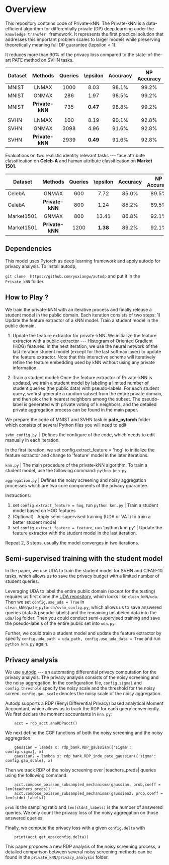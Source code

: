 # Overview


This repository contains code of Private-kNN. The Private-kNN is a data-efficient algorithm for differentially private (DP) deep learning under the ``knowledge transfer `` framework. It represents the first practical solution that addresses this important problem scales to larger models while preserving theoretically meaning full DP guarantee (\epsilon < 1).


It reduces more than 90% of the privacy loss compared to the state-of-the-art PATE method on SVHN tasks.

Dataset                 | Methods | Queries | \epsilon| Accuracy | NP Accuracy
---------------------- | :------------------------: | :--------:| :---:   | :---: |:---:   |
MNIST      | LNMAX     | 1000     |  8.03 |  98.1% | 99.2%  | 
MNIST      | GNMAX     | 286      |  1.97 | 98.5%  |  99.2% |
MNIST      | **Private-kNN**| 735 |  **0.47** |   98.8%|   99.2%| 
|||||||
SVHN      | LNMAX | 100 |  8.19 |  90.1% | 92.8%  | 
SVHN  | GNMAX     | 3098    |  4.96 | 91.6%  |  92.8% |
SVHN      | **Private-kNN**| 2939|  **0.49** |   91.6%|   92.8%|   


Evaluations on two realistic identity relevant tasks --- face attribute classification on **Celeb-A** and human attribute classification on **Market 1501**.

Dataset                 | Methods | Queries | \epsilon| Accuracy | NP Accuracy
---------------------- | :------------------------: | :--------:| :---:   | :---: |:---:   |
CelebA     | GNMAX            | 600     |  7.72 |  85.0%| 89.5%  | 
CelebA     | **Private-kNN**  |  800    |  1.24 | 85.2% |  89.5% |
Market1501 |GNMAX             | 800 |  13.41 |   86.8%|   92.1%|  
Market1501 | **Private-kNN**  | 1200 |  **1.38** |   89.2%|   92.1%|  


## Dependencies

This model uses Pytorch as deep learning framework and apply autodp for privacy analysis. To install autodp,

```git clone  https://github.com/yuxiangw/autodp``` and put it in the `Private_kNN` folder.


## How to Play ?

We train the private-kNN with an iterative process and finally release a student model in the public domain. Each iteration consists of two steps: 1) Update the feature extractor of a kNN model. Train a student model in the public domain. 

1) Update the feature extractor for private-kNN: We initialize the feature extractor with a public extractor --- Histogram of Oriented Gradient (HOG) features. In the next iteration, we use the neural network of the last iteration student model (except for the last softmax layer) to update the feature extractor. Note that this interactive scheme will iteratively refine the feature embedding
used by kNN without using any private information.

2) Train a student model: Once the feature extractor of Private-kNN is updated, we train a student model by labeling a limited number of student queries (the public data) with pseudo-labels. For each student query, wefirst generate a random subset from the entire private domain, and then pick the k 
 nearest neighbors among the subset. The pseudo-label is generated with private voting of k neighbors, and the detailed private aggregation process can be found in the main paper. 

We prepare the code of MNIST and SVHN task in **pate_pytorch** folder which consists of several Python files you will need to edit

`svhn_config.py `| Defines the configure of the code, which needs to edit manually in each iteration. 
 
 
In the first iteration, we set config.extract_feature = 'hog' to initialize the feature extractor and change to 
 'feature' model in the later iterations. 

`knn.py` | The main procedure of the private-kNN algorithm. To train a student model, use the following command:
`
python knn.py
`

`aggregation.py` | Defines the  noisy screening and noisy aggregation processes which are two core components of the privacy guarantee.

Instructions:
1) set `config.extract_feature = hog`, run `python knn.py` | Train a student model based on HOG features
2) (Optional） Apply semi-supervised training (UDA or VAT) to train a better student model
3) set `config.extract_feature = feature`, run 'python knn.py' | Update the feature extractor with the student model in the last iteration.

Repeat 2, 3 steps, usually the model converges in two iterations.
## Semi-supervised training with the student model

In the paper, we use UDA to train the student model for SVHN and CIFAR-10 tasks, which allows us 
to save the privacy budget with a limited number of student queries.

Leveraging UDA to label the entire public domain (except for the testing) requires us first clone the [UDA repository](https://github.com/google-research/uda), which looks like `clean_kNN/uda`.
Then we set `config.use_uda = True` in  `clean_kNN/pate_pytorch/svhn_config.py`, which allows us to save answered queries (data & pseudo-labels) and the remaining unlabeled data into
the `uda/log` folder. Then you could conduct semi-supervised training and save the pseudo-labels of the entire public set into `uda.py`.
 
Further, we could train a student model and update the feature extractor by specify `config.uda_path = uda_path, config.use_uda_data = True` and run 
`python knn.py` again.


## Privacy analysis


We use [autodp](https://github.com/yuxiangw/autodp) --- an automating differential privacy computation for the privacy analysis. The privacy analysis consists of the noisy screening and the noisy aggregation.
In the configuration file, `config.sigma1` and `config.threshold` specify the noisy scale and the threshold for the noisy screen. `config.gau_scale` denotes the noisy scale of the noisy aggregation.  

Autodp supports a RDP (Renyi Differential Privacy) based analytical Moment Accountant, which allows us to track the RDP for each query conveniently.
We first declare the moment accountants in `knn.py`:
```angular2html
    acct = rdp_acct.anaRDPacct()
```
We next define the CGF functions of both the noisy screening and the noisy aggregation.

```angular2html
    gaussian = lambda x: rdp_bank.RDP_gaussian({'sigma': config.sigma}, x)
    gaussian2 = lambda x: rdp_bank.RDP_inde_pate_gaussian({'sigma': config.gau_scale}, x)

```
Then we track RDP of the noisy screening over |teachers_preds| queries using the following command. 
```angular2html
    acct.compose_poisson_subsampled_mechanisms(gaussian, prob,coeff = len(teachers_preds))
    acct.compose_poisson_subsampled_mechanisms(gaussian2, prob,coeff = len(stdnt_labels))
```
`prob` is the sampling ratio and `len(stdnt_labels)` is the number of answered queries. We only count the privacy loss of the noisy aggregation on those answered queries.

Finally, we compute the privacy loss with a given `config.delta` with
```angular2html
    print(acct.get_eps(config.delta))
```
This paper proposes a new RDP analysis of the noisy screening process, a detailed comparison between several noisy screening methods can be found in the `private_kNN/privacy_analysis` folder.
